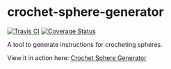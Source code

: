 # crochet-sphere-generator

[![Travis CI](https://api.travis-ci.org/clifforj/crochet-sphere-generator.svg?branch=master)](https://travis-ci.org/clifforj/crochet-sphere-generator) [![Coverage Status](https://coveralls.io/repos/github/clifforj/crochet-sphere-generator/badge.svg?branch=master)](https://coveralls.io/github/clifforj/crochet-sphere-generator?branch=master)

A tool to generate instructions for crocheting spheres.

View it in action here: [Crochet Sphere Generator](https://clifforj.github.io/crochet/)
